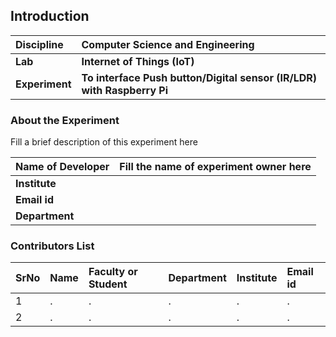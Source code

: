 ## Introduction


<b>Discipline | <b>Computer Science and Engineering
:--|:--|
<b> Lab | <b> Internet of Things (IoT) 
<b> Experiment|     <b> To interface Push button/Digital sensor (IR/LDR) with Raspberry Pi 

### About the Experiment 

Fill a brief description of this experiment here

<b>Name of Developer | <b> Fill the name of experiment owner here 
:--|:--|
<b> Institute | <b>  
<b> Email id|     <b>  
<b> Department |  

### Contributors List

SrNo | Name | Faculty or Student | Department| Institute | Email id
:--|:--|:--|:--|:--|:--|
1 | . | . | . | . | .
2 | . | . | . | . | .
